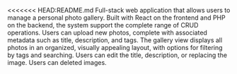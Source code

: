 <<<<<<< HEAD:README.md
Full-stack web application that allows users to manage a personal photo gallery. Built with React on the frontend and PHP on the backend, the system support the complete range of CRUD operations. 
Users can upload new photos, complete with associated metadata such as title, description, and tags.
The gallery view displays all photos in an organized, visually appealing layout, with options for filtering by tags and searching.
Users can edit the title, description, or replacing the image.
Users can deleted images.
